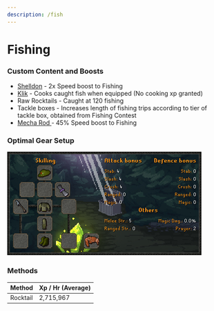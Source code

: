 ```yaml
---
description: /fish
---
```


# Fishing

### Custom Content and Boosts

* [Shelldon](https://bso-wiki.oldschool.gg/custom-items/pets) - 2x Speed boost to Fishing
* [Klik](../custom-items/pets.md#miscellaneous-pets) - Cooks caught fish when equipped (No cooking xp granted)
* Raw Rocktails - Caught at 120 fishing
* Tackle boxes - Increases length of fishing trips according to tier of tackle box, obtained from Fishing Contest
* [Mecha Rod ](invention/#inventions)- 45% Speed boost to Fishing

### Optimal Gear Setup

![](<../.gitbook/assets/image (6).png>)

### Methods

| Method   | Xp / Hr (Average) |
| -------- | ----------------- |
| Rocktail | 2,715,967         |
